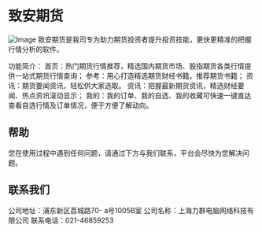 # 致安期货

![Image](src)
致安期货是我司专为助力期货投资者提升投资技能，更快更精准的把握行情分析的软件。

功能简介：
首页：热门期货行情推荐，精选国内期货市场、股指期货各类行情提供一站式期货行情查询；
参考：用心打造精选期货财经书籍，推荐期货书籍；
资讯：期货要闻资讯，轻松供大家选取。
资讯：把握最新期货资讯，精选财经要闻、热点资讯滚动显示；
我的：我的订单、我的自选、我的收藏可快速一键直达查看自选行情及订单情况，便于方便了解动向。

## 帮助
您在使用过程中遇到任何问题，请通过下方与我们联系，平台会尽快为您解决问题。

## 联系我们
公司地址：浦东新区荔城路70- a号1005B室
公司名称：上海力群电脑网络科技有限公司
联系电话：021-46859253
